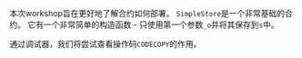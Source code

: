 本次workshop旨在更好地了解合约如何部署。
`SimpleStore`是一个非常基础的合约。
它有一个非常简单的构造函数 - 只使用第一个参数`_o`并将其保存到`s`中。

通过调试器，我们将尝试查看操作码`CODECOPY`的作用。
